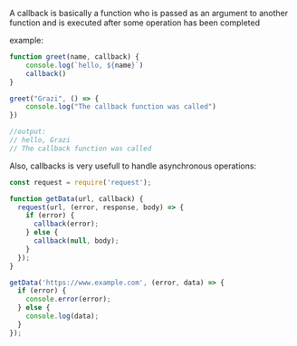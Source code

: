 A callback is basically a function who is passed as an argument to another function and is executed after some operation has been completed

example: 
```js
function greet(name, callback) {
    console.log(`hello, ${name}`)
    callback()
}

greet("Grazi", () => {
    console.log("The callback function was called")
})

//output:
// hello, Grazi
// The callback function was called

```

Also, callbacks is very usefull to handle asynchronous operations:

```js
const request = require('request');

function getData(url, callback) {
  request(url, (error, response, body) => {
    if (error) {
      callback(error);
    } else {
      callback(null, body);
    }
  });
}

getData('https://www.example.com', (error, data) => {
  if (error) {
    console.error(error);
  } else {
    console.log(data);
  }
});

```


